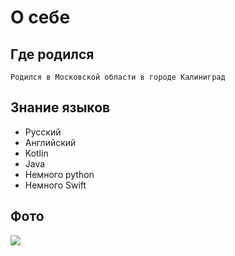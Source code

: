 # О себе

## Где родился
    Родился в Московской области в городе Калиниград

## Знание языков
* Русский
* Английский
* Kotlin
* Java
* Немного python
* Немного Swift

## Фото

![](https://sun1-88.userapi.com/impf/c626724/v626724820/24cbd/NOV4CpH_tqA.jpg?size=2560x1440&quality=96&sign=c844b7f414823fc9793c57442147635c&type=album)